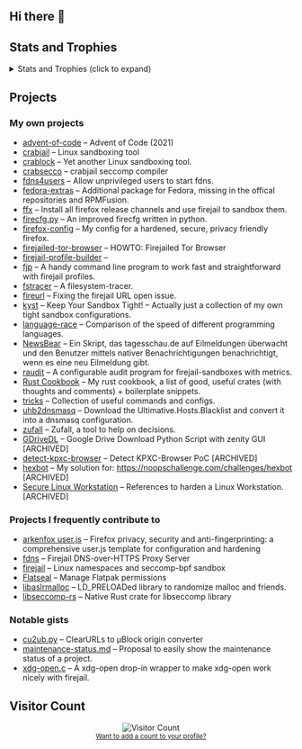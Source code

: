 ## Hi there 👋

<!--
**rusty-snake/rusty-snake** is a ✨ _special_ ✨ repository because its `README.md` (this file) appears on your GitHub profile.

Here are some ideas to get you started:

- 🔭 I’m currently working on ...
- 🌱 I’m currently learning ...
- 👯 I’m looking to collaborate on ...
- 🤔 I’m looking for help with ...
- 💬 Ask me about ...
- 📫 How to reach me: ...
- 😄 Pronouns: ...
- ⚡ Fun fact: ...
-->

<!---
## Metrics

<p>
 <img width="480" height="1770" src="https://metrics.lecoq.io/rusty-snake?template=classic&lines=1&notable=1&achievements=1&followup=1&languages=1&isocalendar=1&isocalendar.duration=half-year&languages.limit=8&languages.threshold=0%25&languages.colors=github&languages.sections=most-used&languages.indepth=false&languages.analysis.timeout=15&languages.categories=markup%2C%20programming&languages.recent.categories=markup%2C%20programming&languages.recent.load=300&languages.recent.days=14&followup.sections=repositories&followup.indepth=false&achievements.threshold=C&achievements.secrets=true&achievements.display=compact&achievements.limit=0&notable.from=organization&notable.repositories=false&notable.indepth=false&notable.types=commit&config.timezone=UTC" alt="Metrics" />
 <br>
 <sub><a href="https://metrics.lecoq.io/">Want to add metrics to your profile?</a></sub>
</p>
--->

## Stats and Trophies

<details><summary>Stats and Trophies (click to expand)</summary>

<p>
 
 > Note that only contributions on GitHub are counted here.
 > No contributions on Codeberg and no commits with an unverified email address.

</p>
 
<p>
 <img align="top" width="495" height="195" src="https://github-readme-stats.vercel.app/api?username=rusty-snake&include_all_commits=true&show_icons=true&theme=graywhite" />
 <img align="top" width="350" height="165" src="https://github-readme-stats.vercel.app/api/top-langs/?username=rusty-snake&layout=compact&theme=graywhite" />
 <br>
 <sub><a href="https://github.com/anuraghazra/github-readme-stats">Want to add stats to your profile?</a></sub>
</p>

<p>
 <img align="top" width="495" height="195" src="https://github-readme-streak-stats.herokuapp.com/?user=rusty-snake" />
 <br>
 <sub><a href="https://github.com/denvercoder1/github-readme-streak-stats">Want to add streak stats to your profile?</a></sub>
</p>

<p>
 <img align="top" width="685" height="225" src="https://github-profile-trophy.vercel.app/?username=rusty-snake&margin-h=5&margin-w=5" />
 <br>
 <sub><a href="https://github.com/ryo-ma/github-profile-trophy">Want to add trophies to your profile?</a></sub>
</p>
 
 </details>

## Projects

### My own projects

 - [advent-of-code](https://codeberg.org/rusty-snake/advent-of-code) &ndash; Advent of Code (2021)
 - [crabjail](https://codeberg.org/crabjail) &ndash; Linux sandboxing tool
 - [crablock](https://codeberg.org/crabjail/crablock) &ndash; Yet another Linux sandboxing tool.
 - [crabsecco](https://codeberg.org/crabjail/crabsecco) &ndash; crabjail seccomp compiler
 - [fdns4users](https://github.com/rusty-snake/fdns4users) &ndash; Allow unprivileged users to start fdns.
 - [fedora-extras](https://github.com/rusty-snake/fedora-extras) &ndash; Additional package for Fedora, missing in the offical repositories and RPMFusion.
 - [ffx](https://codeberg.org/rusty-snake/ffx) &ndash; Install all firefox release channels and use firejail to sandbox them.
 - [firecfg.py](https://github.com/rusty-snake/firecfg.py) &ndash; An improved firecfg written in python.
 - [firefox-config](https://codeberg.org/rusty-snake/firefox-config) &ndash; My config for a hardened, secure, privacy friendly firefox.
 - [firejailed-tor-browser](https://github.com/rusty-snake/firejailed-tor-browser) &ndash; HOWTO: Firejailed Tor Browser
 - [firejail-profile-builder](https://github.com/rusty-snake/firejail-profile-builder) &ndash; 
 - [fjp](https://github.com/rusty-snake/fjp) &ndash; A handy command line program to work fast and straightforward with firejail profiles.
 - [fstracer](https://github.com/rusty-snake/fstracer) &ndash; A filesystem-tracer.
 - [fireurl](https://github.com/rusty-snake/fireurl) &ndash;  Fixing the firejail URL open issue.
 - [kyst](https://github.com/rusty-snake/kyst/) &ndash; Keep Your Sandbox Tight! – Actually just a collection of my own tight sandbox configurations.
 - [language-race](https://codeberg.org/rusty-snake/language-race) &ndash; Comparison of the speed of different programming languages.
 - [NewsBear](https://codeberg.org/rusty-snake/NewsBear) &ndash; Ein Skript, das tagesschau.de auf Eilmeldungen überwacht und den Benutzer mittels nativer Benachrichtigungen benachrichtigt, wenn es eine neu Eilmeldung gibt.
 - [raudit](https://github.com/rusty-snake/raudit) &ndash; A configurable audit program for firejail-sandboxes with metrics.
 - [Rust Cookbook](https://codeberg.org/rusty-snake/rust-cookbook) &ndash; My rust cookbook, a list of good, useful crates (with thoughts and comments) + boilerplate snippets.
 - [tricks](https://github.com/rusty-snake/tricks) &ndash; Collection of useful commands and configs.
 - [uhb2dnsmasq](https://gitlab.com/rusty-snake/uhb2dnsmasq) &ndash; Download the Ultimative.Hosts.Blacklist and convert it into a dnsmasq configuration.
 - [zufall](https://github.com/rusty-snake/zufall) &ndash; Zufall, a tool to help on decisions.
 - [GDriveDL](https://github.com/rusty-snake/gdrivedl) &ndash; Google Drive Download Python Script with zenity GUI [ARCHIVED]
 - [detect-kpxc-browser](https://github.com/rusty-snake/detect-kpxc-browser) &ndash; Detect KPXC-Browser PoC [ARCHIVED]
 - [hexbot](https://github.com/rusty-snake/hexbot) &ndash; My solution for: https://noopschallenge.com/challenges/hexbot [ARCHIVED]
 - [Secure Linux Workstation](https://gitlab.com/rusty-snake/secure-linux-workstation) &ndash; References to harden a Linux Workstation. [ARCHIVED]

### Projects I frequently contribute to

 - [arkenfox user.js](https://github.com/arkenfox/user.js) &ndash; Firefox privacy, security and anti-fingerprinting: a comprehensive user.js template for configuration and hardening
 - [fdns](https://github.com/netblue30/fdns) &ndash; Firejail DNS-over-HTTPS Proxy Server
 - [firejail](https://github.com/netblue30/firejail) &ndash; Linux namespaces and seccomp-bpf sandbox
 - [Flatseal](https://github.com/tchx84/Flatseal) &ndash;  Manage Flatpak permissions 
 - [libaslrmalloc](https://github.com/topimiettinen/libaslrmalloc) &ndash; LD_PRELOADed library to randomize malloc and friends.
 - [libseccomp-rs](https://github.com/libseccomp-rs/libseccomp-rs) &ndash; Native Rust crate for libseccomp library
    
### Notable gists

 - [cu2ub.py](https://gist.github.com/rusty-snake/a82ffae09e820e053ac486694af777c3) &ndash; ClearURLs to µBlock origin converter
 - [maintenance-status.md](https://gist.github.com/rusty-snake/574a91f1df9f97ec77ca308d6d731e29) &ndash; Proposal to easily show the maintenance status of a project.
 - [xdg-open.c](https://gist.github.com/rusty-snake/5104dc53ce3e52eef86cc34d359aa10e) &ndash; A xdg-open drop-in wrapper to make xdg-open work nicely with firejail.

<!--

https://wiki.archlinux.org/title/firejail#Experimental_improved_tools:
> Some of the Firejail developers recognized issues with the tools it ships with
> and made their own, improved versions of them.
>  * [firecfg.py](https://github.com/rusty-snake/firecfg.py), an improved version of firecfg.
>  * [fjp](https://github.com/rusty-snake/fjp), a tool to interact with Firejail profiles.

https://firejail.wordpress.com/#external-projects:
> * [HOWTO: Firejailed Tor Browser](https://github.com/rusty-snake/firejailed-tor-browser)
> * [fjp](https://rusty-snake.github.io/fjp) is a handy command line program to
>   work fast and straightforward with firejail profiles.

https://github.com/DandelionSprout/adfilt/blob/master/ClearURLs%20for%20uBo/clear_urls_uboified.txt:
> The developers would like to thank https://github.com/rusty-snake for helping create this list

https://www.privacyguides.org/linux-desktop/sandboxing/#flatpak:
> You can restrict applications further by issuing
> [Flatpak overrides](https://docs.flatpak.org/en/latest/flatpak-command-reference.html#flatpak-override).
> This can be done with the command-line or by using [Flatseal](https://flathub.org/apps/details/com.github.tchx84.Flatseal).
> Some sample overrides are provided by [tommytran732](https://github.com/tommytran732/Flatpak-Overrides)
> and [rusty-snake](https://github.com/rusty-snake/kyst/tree/main/flatpak).

https://blogs.gnome.org/tchx84/2022/05/31/flatseal-1-8-0/:
> Last but not least, special kudos to [@rusty-snake](https://github.com/rusty-snake)
> for always keeping an eye on newly opened issues and patiently responding to
> people’s doubts.

-->

## Visitor Count

<p align="center">
 <img src="https://profile-counter.glitch.me/rusty-snake/count.svg" alt="Visitor Count" />
 <br>
 <sub><a href="https://dev.to/ryanlanciaux/visitor-count-on-your-github-profile-with-one-line-of-markdown-593g">Want to add a count to your profile?</a></sub>
</p>
